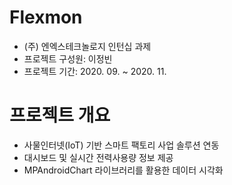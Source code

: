 # Flexmon

- (주) 엔엑스테크놀로지 인턴십 과제
- 프로젝트 구성원: 이정빈
- 프로젝트 기간: 2020. 09. ~ 2020. 11.

# 프로젝트 개요

- 사물인터넷(IoT) 기반 스마트 팩토리 사업 솔루션 연동
- 대시보드 및 실시간 전력사용량 정보 제공
- MPAndroidChart 라이브러리를 활용한 데이터 시각화
